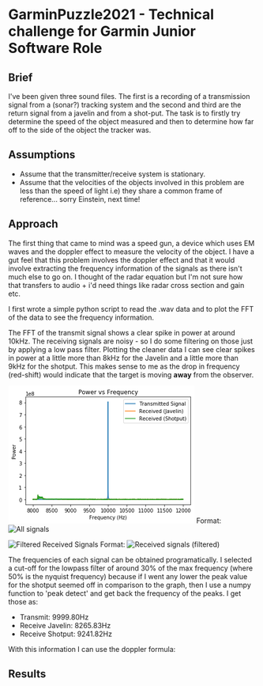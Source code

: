 # GarminPuzzle2021 - Technical challenge for Garmin Junior Software Role

## Brief
I've been given three sound files. The first is a recording of a transmission signal from a (sonar?) tracking system and the second and third are the return signal from a javelin and from a shot-put. The task is to firstly try determine the speed of the object measured and then to determine how far off to the side of the object the tracker was.

## Assumptions

- Assume that the transmitter/receive system is stationary.
- Assume that the velocities of the objects involved in this problem are less than the speed of light i.e) they share a common frame of reference... sorry Einstein, next time! 

## Approach

The first thing that came to mind was a speed gun, a device which uses EM waves and the doppler effect to measure the velocity of the object. I have a gut feel that this problem involves the doppler effect and that it would involve extracting the frequency information of the signals as there isn't much else to go on. I thought of the radar equation but I'm not sure how that transfers to audio + i'd need things like radar cross section and gain etc.

I first wrote a simple python script to read the .wav data and to plot the FFT of the data to see the frequency information. 

The FFT of the transmit signal shows a clear spike in power at around 10kHz. The receiving signals are noisy - so I do some filtering on those just by applying a low pass filter. Plotting the cleaner data I can see clear spikes in power at a little more than 8kHz for the Javelin and a little more than 9kHz for the shotput. This makes sense to me as the drop in frequency (red-shift) would indicate that the target is moving **away** from the observer.

![All Signals](/images/All_unfiltered.png)
Format: ![All signals](url)

![Filtered Received Signals](/images/Received.png)
Format: ![Received signals (filtered)](url) 

The frequencies of each signal can be obtained programatically. I selected a cut-off for the lowpass filter of around 30% of the max frequency (where 50% is the nyquist frequency) because if I went any lower the peak value for the shotput seemed off in comparison to the graph, then I use a numpy function to 'peak detect' and get back the frequency of the peaks. I get those as:

- Transmit: 9999.80Hz
- Receive Javelin: 8265.83Hz
- Receive Shotput: 9241.82Hz 

With this information I can use the doppler formula:



## Results   

